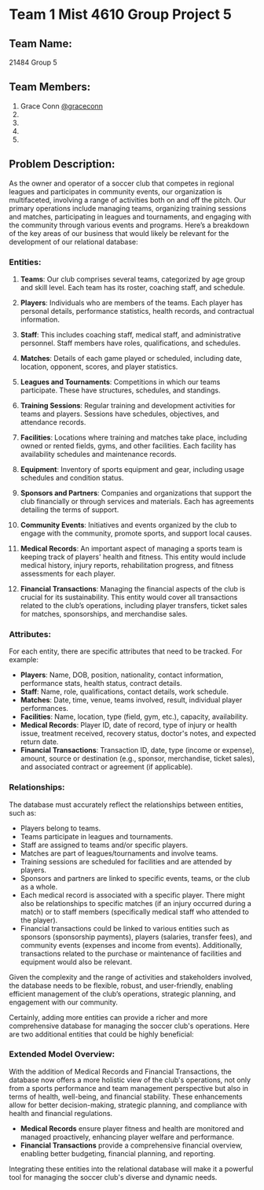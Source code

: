 # Team 1 Mist 4610 Group Project 5

## Team Name: 
21484 Group 5 

## Team Members:

1. Grace Conn [@graceconn](https://www.github.com/graceconn)
2. 
3. 
4. 
5. 

## Problem Description:

As the owner and operator of a soccer club that competes in regional leagues and participates in community events, our organization is multifaceted, involving a range of activities both on and off the pitch. Our primary operations include managing teams, organizing training sessions and matches, participating in leagues and tournaments, and engaging with the community through various events and programs. Here’s a breakdown of the key areas of our business that would likely be relevant for the development of our relational database:

### Entities:

1. **Teams**: Our club comprises several teams, categorized by age group and skill level. Each team has its roster, coaching staff, and schedule.

2. **Players**: Individuals who are members of the teams. Each player has personal details, performance statistics, health records, and contractual information.

3. **Staff**: This includes coaching staff, medical staff, and administrative personnel. Staff members have roles, qualifications, and schedules.

4. **Matches**: Details of each game played or scheduled, including date, location, opponent, scores, and player statistics.

5. **Leagues and Tournaments**: Competitions in which our teams participate. These have structures, schedules, and standings.

6. **Training Sessions**: Regular training and development activities for teams and players. Sessions have schedules, objectives, and attendance records.

7. **Facilities**: Locations where training and matches take place, including owned or rented fields, gyms, and other facilities. Each facility has availability schedules and maintenance records.

8. **Equipment**: Inventory of sports equipment and gear, including usage schedules and condition status.

9. **Sponsors and Partners**: Companies and organizations that support the club financially or through services and materials. Each has agreements detailing the terms of support.

10. **Community Events**: Initiatives and events organized by the club to engage with the community, promote sports, and support local causes.

11. **Medical Records**: An important aspect of managing a sports team is keeping track of players' health and fitness. This entity would include medical history, injury reports, rehabilitation progress, and fitness assessments for each player.

12. **Financial Transactions**: Managing the financial aspects of the club is crucial for its sustainability. This entity would cover all transactions related to the club’s operations, including player transfers, ticket sales for matches, sponsorships, and merchandise sales.

### Attributes:

For each entity, there are specific attributes that need to be tracked. For example:

- **Players**: Name, DOB, position, nationality, contact information, performance stats, health status, contract details.
- **Staff**: Name, role, qualifications, contact details, work schedule.
- **Matches**: Date, time, venue, teams involved, result, individual player performances.
- **Facilities**: Name, location, type (field, gym, etc.), capacity, availability.
- **Medical Records**: Player ID, date of record, type of injury or health issue, treatment received, recovery status, doctor's notes, and expected return date.
- **Financial Transactions**: Transaction ID, date, type (income or expense), amount, source or destination (e.g., sponsor, merchandise, ticket sales), and associated contract or agreement (if applicable).

### Relationships:

The database must accurately reflect the relationships between entities, such as:

- Players belong to teams.
- Teams participate in leagues and tournaments.
- Staff are assigned to teams and/or specific players.
- Matches are part of leagues/tournaments and involve teams.
- Training sessions are scheduled for facilities and are attended by players.
- Sponsors and partners are linked to specific events, teams, or the club as a whole.
- Each medical record is associated with a specific player. There might also be relationships to specific matches (if an injury occurred during a match) or to staff members (specifically medical staff who attended to the player).
- Financial transactions could be linked to various entities such as sponsors (sponsorship payments), players (salaries, transfer fees), and community events (expenses and income from events). Additionally, transactions related to the purchase or maintenance of facilities and equipment would also be relevant.

Given the complexity and the range of activities and stakeholders involved, the database needs to be flexible, robust, and user-friendly, enabling efficient management of the club’s operations, strategic planning, and engagement with our community.

Certainly, adding more entities can provide a richer and more comprehensive database for managing the soccer club's operations. Here are two additional entities that could be highly beneficial:

### Extended Model Overview:

With the addition of Medical Records and Financial Transactions, the database now offers a more holistic view of the club's operations, not only from a sports performance and team management perspective but also in terms of health, well-being, and financial stability. These enhancements allow for better decision-making, strategic planning, and compliance with health and financial regulations. 

- **Medical Records** ensure player fitness and health are monitored and managed proactively, enhancing player welfare and performance.
- **Financial Transactions** provide a comprehensive financial overview, enabling better budgeting, financial planning, and reporting. 

Integrating these entities into the relational database will make it a powerful tool for managing the soccer club's diverse and dynamic needs.
